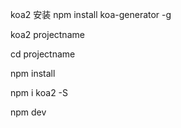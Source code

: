<!--
 * @Description: 
 * @Version: 2.0
 * @Autor: lwq
 * @Date: 2021-09-28 10:41:59
 * @LastEditors: Seven
 * @LastEditTime: 2021-09-28 10:43:16
-->
koa2 安装
npm install koa-generator -g

koa2 projectname

cd projectname

npm install 

npm i koa2 -S

npm dev